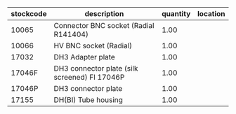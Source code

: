 |stockcode|description|quantity|location|
|---------|-----------|--------|--------|
|10065|Connector BNC socket (Radial R141404)|1.00||
|10066|HV BNC socket (Radial)|1.00||
|17032|DH3 Adapter plate|1.00||
|17046F|DH3 connector plate (silk screened) FI  17046P|1.00||
|17046P|DH3 connector plate|1.00||
|17155|DH(BI) Tube housing|1.00||
